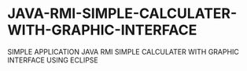 # JAVA-RMI-SIMPLE-CALCULATER-WITH-GRAPHIC-INTERFACE
SIMPLE APPLICATION JAVA RMI SIMPLE CALCULATER WITH GRAPHIC INTERFACE USING ECLIPSE

